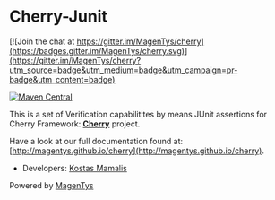 # Cherry-Junit 

[![Join the chat at https://gitter.im/MagenTys/cherry](https://badges.gitter.im/MagenTys/cherry.svg)](https://gitter.im/MagenTys/cherry?utm_source=badge&utm_medium=badge&utm_campaign=pr-badge&utm_content=badge)

[![Maven Central](https://maven-badges.herokuapp.com/maven-central/io.magentys/cherry-junit/badge.svg)](https://maven-badges.herokuapp.com/maven-central/io.magentys/cherry-junit)

This is a set of Verification capabilitites by means JUnit assertions for Cherry Framework: **[Cherry](https://github.com/MagenTys/cherry)** project.

Have a look at our full documentation found at:           
[http://magentys.github.io/cherry](http://magentys.github.io/cherry).
            
            
* Developers: [Kostas Mamalis](https://github.com/mamalisk)

Powered by [MagenTys](http://magentys.io)
